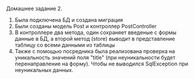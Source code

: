 Домашнее задание 2. <br>
1. Была подключена БД и создана миграция<br>
2. Были созданы модель Post и контроллер PostController<br>
3. В контроллере два метода, один сохраняет введеные с формы данные в БД, а второй метод (store) выводит в представление таблицу со всеми данными из таблицы
4. Также с помощью посредника была реализована проверка на уникальность значений поля "title" (при неуникальности будет перенаправление на форму). Чтобы не выводился SqlException при неуникальных данных.
